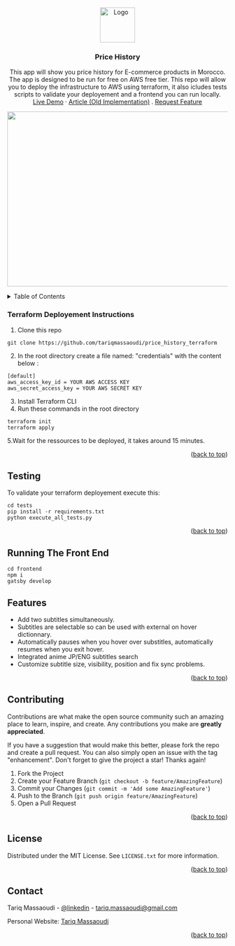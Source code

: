 
<a name="readme-top"></a>



<!-- PROJECT LOGO -->
<br />
<div align="center">
    <img src="https://user-images.githubusercontent.com/52799665/228613935-3e22aa58-bb38-4feb-8592-11f67e3715c4.png" alt="Logo" width="80" height="80">

  <h3 align="center">Price History</h3>


  <p align="center">
    This app will show you price history for E-commerce products in Morocco. The app is designed to be run for free on AWS free tier. This repo will allow you to deploy the infrastructure to AWS using terraform, it also icludes tests scripts to validate your deployement and a frontend you can run locally. 
    <br />
    <a href="https://www.tariqmassaoudi.com/jumiaapp/">Live Demo</a>
    ·
     <a href="https://www.tariqmassaoudi.com/jumia-price-comparator/">Article (Old Implementation)</a>
    .
    <a href="https://github.com/tariqmassaoudi/two-subs/issues">Request Feature</a>
  </p>

</div>
<div><p align="center">
<img  src="https://user-images.githubusercontent.com/52799665/228614596-5ebedbd3-b1a1-403c-b494-378ee25e4f20.png" width="600" height="400">
</p>
    </div>


<!-- TABLE OF CONTENTS -->
<details>
  <summary>Table of Contents</summary>
  <ol>
    <li><a href="#terraform-deployement-instructions">Terraform Deployement Instructions</a></li>
     <li><a href="#testing">Testing</a></li>
     <li><a href="#running-the-front-end">Running The Front End</a></li>
           <li><a href="#features">Features</a></li>
    <li><a href="#contributing">Contributing</a></li>
    <li><a href="#license">License</a></li>
    <li><a href="#contact">Contact</a></li>
  </ol>
</details>







### Terraform Deployement Instructions
1. Clone this repo
```
git clone https://github.com/tariqmassaoudi/price_history_terraform
```
2. In the root directory create a file named: "credentials" with the content below : <br/>
```
[default]
aws_access_key_id = YOUR AWS ACCESS KEY
aws_secret_access_key = YOUR AWS SECRET KEY
```
3. Install Terraform CLI
4. Run these commands in the root directory
```
terraform init
terraform apply
```
5.Wait for the ressources to be deployed, it takes around 15 minutes. 

<p align="right">(<a href="#readme-top">back to top</a>)</p>

<!-- USAGE EXAMPLES -->

## Testing
To validate your terraform deployement execute this:
```
cd tests
pip install -r requirements.txt
python execute_all_tests.py
```

<p align="right">(<a href="#readme-top">back to top</a>)</p>


## Running The Front End
```
cd frontend
npm i 
gatsby develop

```



## Features

* Add two subtitles simultaneously.
* Subtitles are selectable so can be used with external on hover dictionnary.
* Automatically pauses when you hover over substitles, automatically resumes when you exit hover.
* Integrated anime JP/ENG subtitles search
* Customize subtitle size, visibility, position and fix sync problems.


<p align="right">(<a href="#readme-top">back to top</a>)</p>



<!-- CONTRIBUTING -->
## Contributing

Contributions are what make the open source community such an amazing place to learn, inspire, and create. Any contributions you make are **greatly appreciated**.

If you have a suggestion that would make this better, please fork the repo and create a pull request. You can also simply open an issue with the tag "enhancement".
Don't forget to give the project a star! Thanks again!

1. Fork the Project
2. Create your Feature Branch (`git checkout -b feature/AmazingFeature`)
3. Commit your Changes (`git commit -m 'Add some AmazingFeature'`)
4. Push to the Branch (`git push origin feature/AmazingFeature`)
5. Open a Pull Request

<p align="right">(<a href="#readme-top">back to top</a>)</p>



<!-- LICENSE -->
## License

Distributed under the MIT License. See `LICENSE.txt` for more information.

<p align="right">(<a href="#readme-top">back to top</a>)</p>



<!-- CONTACT -->
## Contact

Tariq Massaoudi - [@linkedin](https://www.linkedin.com/in/tariqmassaoudi/) - tariq.massaoudi@gmail.com

Personal Website: [Tariq Massaoudi](https://tariqmassaoudi.com)

<p align="right">(<a href="#readme-top">back to top</a>)</p>




<!-- MARKDOWN LINKS & IMAGES -->
<!-- https://www.markdownguide.org/basic-syntax/#reference-style-links -->
[contributors-shield]: https://img.shields.io/github/contributors/othneildrew/Best-README-Template.svg?style=for-the-badge
[contributors-url]: https://github.com/tariqmassaoudi/two-subs/Best-README-Template/graphs/contributors
[forks-shield]: https://img.shields.io/github/forks/othneildrew/Best-README-Template.svg?style=for-the-badge
[forks-url]: https://github.com/tariqmassaoudi/two-subs/Best-README-Template/network/members
[stars-shield]: https://img.shields.io/packagist/stars/tariqmassaoudi/two-subs
[stars-url]: https://github.com/tariqmassaoudi/two-subs
[issues-shield]: https://img.shields.io/github/issues/othneildrew/Best-README-Template.svg?style=for-the-badge
[issues-url]: https://github.com/tariqmassaoudi/two-subs/Best-README-Template/issues
[license-shield]: https://img.shields.io/github/license/othneildrew/Best-README-Template.svg?style=for-the-badge
[license-url]: https://github.com/tariqmassaoudi/two-subs/Best-README-Template/blob/master/LICENSE.txt
[linkedin-shield]: https://img.shields.io/badge/-LinkedIn-black.svg?style=for-the-badge&logo=linkedin&colorB=555
[linkedin-url]: https://www.linkedin.com/in/tariqmassaoudi/
[product-screenshot]: images/screenshot.png

